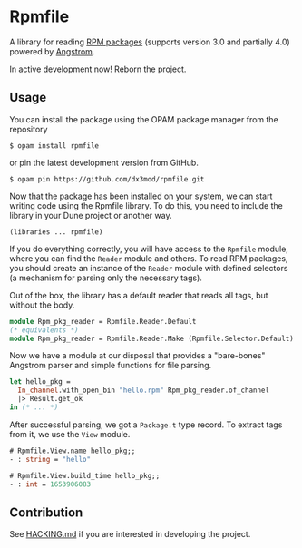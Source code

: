 # Rpmfile

A library for reading [RPM packages][RPM] (supports version 3.0 and partially 4.0) 
powered by [Angstrom].

In active development now! Reborn the project.

## Usage

You can install the package using the OPAM package manager from the repository
```console
$ opam install rpmfile
```
or pin the latest development version from GitHub.
```console
$ opam pin https://github.com/dx3mod/rpmfile.git
```

Now that the package has been installed on your system, we can start writing code using the Rpmfile library. To do this, you need to include the library in your Dune project or another way.
```dune
(libraries ... rpmfile)
```

If you do everything correctly, you will have access to the `Rpmfile` module, where you can find the `Reader` module and others. To read RPM packages, you should create an instance of the `Reader` module with defined selectors (a mechanism for parsing only the necessary tags).

Out of the box, the library has a default reader that reads all tags, but without the body.
```ocaml
module Rpm_pkg_reader = Rpmfile.Reader.Default
(* equivalents *)
module Rpm_pkg_reader = Rpmfile.Reader.Make (Rpmfile.Selector.Default)
```

Now we have a module at our disposal that provides a "bare-bones" Angstrom parser and simple functions for file parsing.
```ocaml
let hello_pkg = 
  In_channel.with_open_bin "hello.rpm" Rpm_pkg_reader.of_channel 
  |> Result.get_ok
in (* ... *)
```

After successful parsing, we got a `Package.t` type record. To extract tags from it, we use the `View` module.
```ocaml
# Rpmfile.View.name hello_pkg;;
- : string = "hello"

# Rpmfile.View.build_time hello_pkg;;
- : int = 1653906083
```

## Contribution

See [HACKING.md](./HACKING.md) if you are interested in developing the project.

[RPM]: https://en.wikipedia.org/wiki/RPM_Package_Manager
[Angstrom]: https://github.com/inhabitedtype/angstrom